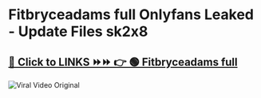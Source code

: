 
 # Fitbryceadams full Onlyfans Leaked - Update Files sk2x8

## <h2><a href="https://clipsfans.com/Fitbryceadams_full&ref=git">🔗 Click to LINKS ⏩⏩ 👉 🟢 Fitbryceadams full </a></h2>

<a href="https://clipsfans.com/Fitbryceadams_full&ref=git" rel="nofollow" data-target="animated-image.originalLink"><img src="https://i.ibb.co.com/xMMVF88/686577567.gif" alt="Viral Video Original" style="max-width: 100%; display: inline-block;" data-target="animated-image.originalImage"></a>


